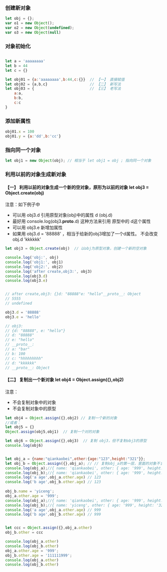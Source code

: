 ### 创建新对象
```js
let obj = {};
var o1 = new Object();
var o2 = new Object(undefined);
var o3 = new Object(null)
```
### 对象初始化
```js

let a = 'aaaaaaaa'
let b = 44
let c = {}

let obj01 = {a:'aaaaaaaa',b:44,c:{}}  // 【一】 直接赋值
let obj02 = {a,b,c}                   // 【二】 新写法
let obj03 = {                         // 【三】 老写法
    a:a,
    b:b,
    c:c
}
```
###  添加新属性
```js
obj01.x = 100
obj01.y = {a:'dd',b:'cc'}

```
### 指向同一个对象
```js
let obj1 = new Object(obj); // 相当于 let obj1 = obj ; 指向同一个对象
```
### 利用以前的对象生成新对象
#### 【一】  利用以前的对象生成一个新的空对象，原形为以前的对象 let obj3 = Object.create(obj)
注意：如下例子中
- 可以用 obj3.d 引用原型对象(obj)中的属性 d (obj.d) 
- 最好用 console.log(obj3.__proto__.d) 这种方法来引用 原型中的 d这个属性
- 可以用 obj3.e 新增加属性
- 如果用 obj3.d = '88888' ，相当于给新的obj3增加了一个d属性。 不会改变 obj.d 'kkkkkk'
```js
let obj3 = Object.create(obj)  // 以obj为原型对象，创建一个新的空对象

console.log('obj:', obj)
console.log('obj1:', obj1)
console.log('obj2:', obj2)
console.log('after create,obj3:', obj3)
console.log(obj3.d)
console.log(obj3.e)


// after create,obj3: {}d: "88888"e: "hello"__proto__: Object
// 5555
// undefined

obj3.d = '88888'
obj3.e = 'hello'

// obj3: 
// {d: "88888", e: "hello"}
// d: "88888"
// e: "hello"
// __proto__:
// a: "bar"
// b: 100
// c: "hhhhhhhhh"
// d: "kkkkkk"
// __proto__: Object

```
#### 【二】 复制出一个新对象 let obj4 = Object.assign({},obj2)
注意：
- 不会复制对象中的对象
- 不会复制对象中的原型

```js
let obj4 = Object.assign({},obj2) // 复制一个新的对象
//或者：
let obj5 = {}
Object.assign(obj5,obj1)  // 复制一个对的对象
```
```js
let obj6 = Object.assign({},obj3)  // 复制 obj3，但不复制obj3的原型
console.log(obj6)


let obj_a = {name:"qiankaobei",other:{age:"123",height:"321"}};
let obj_b = Object.assign({},obj_a); // // 复制obj_a的第一层，里面的对象不复制
console.log(obj_a);//{ name: 'qiankaobei', other: { age: '999', height: '321' } }
console.log(obj_b);//{ name: 'qiankaobei', other: { age: '999', height: '321' } }
console.log('a age',obj_a.other.age) // 123
console.log('b age',obj_b.other.age) // 123
 
obj_b.name = 'yiceng';
obj_a.other.age = '999';
console.log(obj_a);//{ name: 'qiankaobei', other: { age: '999', height: '321' } }
console.log(obj_b);//{ name: 'yiceng', other: { age: '999', height: '321' } }
console.log('a age',obj_a.other.age) // 999
console.log('b age',obj_b.other.age) // 999


let ccc = Object.assign({},obj_a.other)
obj_b.other = ccc 

console.log(obj_a.other)
console.log(obj_b.other)
obj_a.other.age = '999';
obj_b.other.age = '111111999';
console.log(obj_a.other)
console.log(obj_b.other)
```






